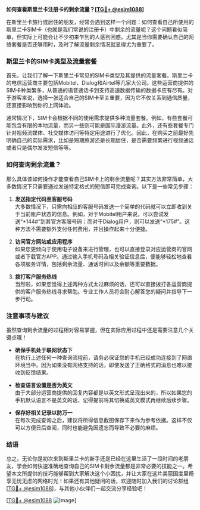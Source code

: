 **如何查看斯里兰卡注册卡的剩余流量？[[TG💪+ @esim1088](https://t.me/s/esim1088)]**

在斯里兰卡旅行或居住的朋友，经常会遇到这样一个问题：如何查看自己所使用的斯里兰卡SIM卡（也就是我们常说的注册卡）中剩余的流量呢？这个问题看似简单，但实际上可能会让不少初来乍到的人感到困惑。尤其是当你需要确认自己的网络套餐是否还够用时，及时了解流量剩余情况就显得尤为重要了。

### 斯里兰卡的SIM卡类型及流量套餐

首先，让我们了解一下斯里兰卡常见的SIM卡类型及其提供的流量套餐。斯里兰卡的电信运营商主要包括Mobitel、Dialog和Airtel等几家大公司。这些运营商提供的SIM卡种类繁多，从普通的语音通话卡到支持高速数据传输的数据卡应有尽有。对于游客来说，选择一张适合自己的SIM卡至关重要，因为它不仅关系到通信质量，还直接影响到你的上网体验。

通常情况下，SIM卡会根据不同的使用需求提供多种流量套餐。例如，有些套餐可能包含有限的本地流量，而另一些则可能是国际漫游流量。此外，还有些套餐专门针对视频流媒体、社交媒体访问等特定用途进行了优化。因此，在购买之前最好先明确自己的实际需求，比如是短期旅游还是长期居住，是否需要频繁进行视频通话或者只是偶尔发发短信等等。

### 如何查询剩余流量？

那么具体该如何操作才能查看自己SIM卡上的剩余流量呢？其实方法非常简单，大多数情况下只需要通过发送特定格式的短信即可完成查询。以下是一些常见步骤：

1. **发送指定代码至客服号码**  
   大多数情况下，只需向相应的客服号码发送一个简单的代码就可以立即收到关于当前账户状态的信息。例如，对于Mobitel用户来说，可以尝试发送“*144#”到其官方客服号码；而对于Dialog用户，则可以发送“*175#”。这种方法不需要额外支付任何费用，并且操作起来十分便捷。

2. **访问官方网站或应用程序**  
   如果您更倾向于使用电子设备来进行管理，也可以直接登录对应运营商的官网或者下载官方APP。通过输入手机号码及相关验证信息后，便能够轻松地查看各项服务详情，包括剩余流量、通话时间以及余额等重要数据。

3. **拨打客户服务热线**  
   当然啦，如果您觉得上述两种方式太过麻烦的话，还可以直接拨打各运营商提供的客户服务热线寻求帮助。专业工作人员将会耐心解答您的疑问并指导下一步行动。

### 注意事项与建议

虽然查询剩余流量的过程相对容易掌握，但在实际应用过程中还是需要注意几个关键点哦！

- **确保手机处于联网状态下**  
  在执行上述任何一种查询流程前，请务必保证您的手机已经成功连接到了网络环境当中。因为如果没有网络支持的话，即使发送了正确格式的消息也难以接收到反馈结果。

- **检查语言设置是否为英文**  
  由于大部分运营商提供的回复内容都是以英文形式呈现出来的，所以如果您的手机默认语言不是英文的话，记得提前将其切换成英文模式再继续后续步骤。

- **保存好相关记录以防万一**  
  在每次完成查询之后，建议将所得信息截图保存下来作为参考依据。这样不仅可以方便日后查阅，同时也能避免因遗忘而导致不必要的麻烦。

### 结语

总之，无论你是初次来到斯里兰卡的新手还是已经在这里生活了一段时间的老朋友，学会如何快速准确地查询自己的SIM卡剩余流量都是非常必要的技能之一。希望本文所提供的技巧能够帮到大家解决这个小困扰，并让大家在这片美丽国度里畅享无忧无虑的网络时光！如果还有其他疑问的话，欢迎随时加入我们的讨论群组[[TG💪+ @esim1088](https://t.me/s/esim1088)]，与其他小伙伴们一起交流分享经验吧！

[[TG💪+ @esim1088](https://t.me/s/esim1088) ![Image](https://i.postimg.cc/4NQfJmqS/Snipaste-2025-05-13-00-14-12.png)]